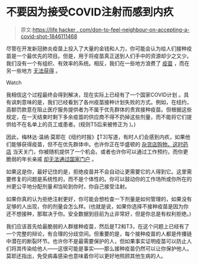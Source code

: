 # 不要因为接受COVID注射而感到内疚

> 原文:[https://life hacker . com/don-to-feel-neighbour-on-accepting-a-covid-shot-1846111468](https://lifehacker.com/dont-feel-guilty-about-accepting-a-covid-shot-1846111468)

尽管在开发新冠肺炎疫苗上投入了大量的金钱和人力，你可能会认为给人们接种疫苗是一个最优先的项目。但是，用于将疫苗真正送到人们手中的资源却少之又少。我们没有一个有组织、有效率的系统。相反，我们在一些地方浪费了 [疫苗](https://www.propublica.org/article/covid-vaccine-wastage) ，而在另一些地方 [无法获得](https://apnews.com/article/coronavirus-vaccine-update-f1b8967b6a077d89d21134f4eac069f6) 。

Watch

我相信这个过程最终会得到解决，现在实际上已经有了一个国家COVID计划 。具有讽刺意味的是，我们已经看到了各州疫苗接种计划失败的方式。例如，在纽约，高额罚款意在阻止医疗服务提供者为不属于优先群体的贵宾接种疫苗。但根据这些规定，在一天结束时剩下多余疫苗的供应商不得不扔掉这些剂量，而不能将它们提供给不在名单上的员工或患者。(规则T5后来被修正为 )。)

因此，梅林达·温纳·莫耶在《纽约时报》【T3]写道，有时人们会感到内疚，如果他们能够获得疫苗，但不在优先群体中。也许你正在华盛顿的 [杂货店购物，这时药店](https://wjla.com/news/local/no-vaccine-wasted-some-pharmacies-handing-out-extra-doses-to-bystanders) 当天关门，你被随机提供了一个机会。或者也许你可以通过工作预约，而你更脆弱的年长亲戚 [却无法通过国家门户](https://www.kjrh.com/news/local-news/oklahoma-covid-vaccine-portal-is-troubling-many-seniors-help-means-long-call-waits) 。

如果这是你，最好记住的是，拒绝疫苗并不会自动让更需要它的人得到它。这里需要修复的问题是系统性的，而不是个体性的。你可以鼓动你的工作场所或你所在的州更公平地分配剂量*和*当轮到你时，你自己接受注射。

如果你真的认为拒绝注射更好，你可能会想检查一下剂量是如何管理的，如果没有足够的人出现，你的剂量会怎么样。(也就是说，如果你选择不接种疫苗是因为你还不想接种，那取决于你。安全数据到目前为止非常好，但是你总是有权利拒绝。)

我们应该首先给最脆弱的人群接种疫苗，然后是T2和T3，在这个问题上已经有了一个完整的辩论，有合理的分歧空间。但重要的是，每个接种疫苗的人都是传播链中潜在的断裂环节。也许你不是最需要保护的人，但如果事实证明疫苗可以防止人们将其传染给他人——这很可能是事实——那么接种疫苗仍然可以让你保护他人。莫耶还指出，免受病毒感染也意味着你可以更好地照顾其他生病的人。
